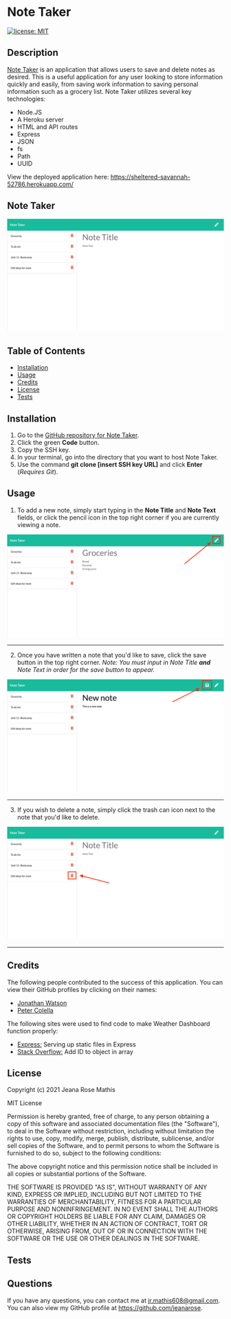 # Note Taker
[![license: MIT](https://img.shields.io/badge/License-MIT-yellow.svg)](https://opensource.org/licenses/MIT)
## Description
[Note Taker](https://sheltered-savannah-52786.herokuapp.com/) is an application that allows users to save and delete notes as desired. This is a useful application for any user looking to store information quickly and easily, from saving work information to saving personal information such as a grocery list. Note Taker utilizes several key technologies:

* Node.JS
* A Heroku server
* HTML and API routes
* Express
* JSON
* fs
* Path 
* UUID

View the deployed application here: https://sheltered-savannah-52786.herokuapp.com/

## Note Taker
![Screenshot of Note Taker application.](public/assets/images/note-taker-screenshot.png)
## Table of Contents
* [Installation](#installation)
* [Usage](#usage)
* [Credits](#credits)
* [License](#license)
* [Tests](#tests)

## Installation
1. Go to the [GitHub repository for Note Taker](https://github.com/jeanarose/note-taker).
2. Click the green **Code** button.
3. Copy the SSH key.
4. In your terminal, go into the directory that you want to host Note Taker. 
5. Use the command **git clone [insert SSH key URL]** and click **Enter** (*Requires Git*).

## Usage
1. To add a new note, simply start typing in the **Note Title** and **Note Text** fields, or click the pencil icon in the top right corner if you are currently viewing a note.

![Screenshot of note taker application with the pencil icon selected in red.](public/assets/images/new-note.png)
<hr>

2. Once you have written a note that you'd like to save, click the save button in the top right corner. *Note: You must input in Note Title **and** Note Text in order for the save button to appear.* 

![Screenshot of note taker application with the save icon selected in red.](public/assets/images/save-note.png)
<hr>

3. If you wish to delete a note, simply click the trash can icon next to the note that you'd like to delete.

![Screenshot of note taker application with the trash can icon selected in red.](public/assets/images/delete-note.png)
<hr>

## Credits
The following people contributed to the success of this application. You can view their GitHub profiles by clicking on their names:
* [Jonathan Watson](https://github.com/jonathanjwatson)
* [Peter Colella](https://github.com/petercolella)

The following sites were used to find code to make Weather Dashboard function properly:
* [Express:](https://expressjs.com/en/starter/static-files.html) Serving up static files in Express
* [Stack Overflow:](https://stackoverflow.com/questions/50023291/add-id-to-array-of-objects-javascript) Add ID to object in array

## License
Copyright (c) 2021 Jeana Rose Mathis

MIT License
    
Permission is hereby granted, free of charge, to any person obtaining a copy
of this software and associated documentation files (the "Software"), to deal
in the Software without restriction, including without limitation the rights
to use, copy, modify, merge, publish, distribute, sublicense, and/or sell
copies of the Software, and to permit persons to whom the Software is
furnished to do so, subject to the following conditions:
    
The above copyright notice and this permission notice shall be included in all
copies or substantial portions of the Software.
    
THE SOFTWARE IS PROVIDED "AS IS", WITHOUT WARRANTY OF ANY KIND, EXPRESS OR
IMPLIED, INCLUDING BUT NOT LIMITED TO THE WARRANTIES OF MERCHANTABILITY,
FITNESS FOR A PARTICULAR PURPOSE AND NONINFRINGEMENT. IN NO EVENT SHALL THE
AUTHORS OR COPYRIGHT HOLDERS BE LIABLE FOR ANY CLAIM, DAMAGES OR OTHER
LIABILITY, WHETHER IN AN ACTION OF CONTRACT, TORT OR OTHERWISE, ARISING FROM,
OUT OF OR IN CONNECTION WITH THE SOFTWARE OR THE USE OR OTHER DEALINGS IN THE
SOFTWARE. 
## Tests

## Questions
If you have any questions, you can contact me at jr.mathis608@gmail.com. 
You can also view my GitHub profile at https://github.com/jeanarose.
  